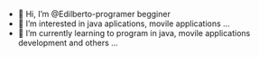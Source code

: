 - 👋 Hi, I’m @Edilberto-programer begginer 
- 👀 I’m interested in java aplications, movile applications ...
- 🌱 I’m currently learning to program in java, movile applications development and others ...


<!---
Edilberto-programer/Edilberto-programer is a ✨ special ✨ repository You can use it for comparison or personal use since they
are basic practices of object-oriented programming in the Java language ... good luck in your beginning programmers
------¡>
